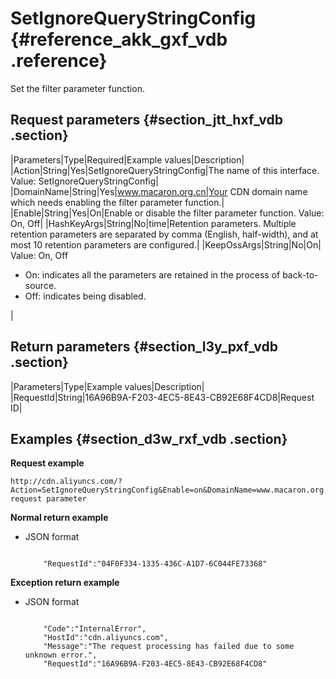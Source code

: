 # SetIgnoreQueryStringConfig {#reference_akk_gxf_vdb .reference}

Set the filter parameter function.

## Request parameters {#section_jtt_hxf_vdb .section}

|Parameters|Type|Required|Example values|Description|
|Action|String|Yes|SetIgnoreQueryStringConfig|The name of this interface.  Value: SetIgnoreQueryStringConfig|
|DomainName|String|Yes|www.macaron.org.cn|Your CDN domain name which needs enabling the filter parameter function.|
|Enable|String|Yes|On|Enable or disable the filter parameter function. Value: On, Off|
|HashKeyArgs|String|No|time|Retention parameters. Multiple retention parameters are separated by comma \(English, half-width\), and at most 10 retention parameters are configured.|
|KeepOssArgs|String|No|On| Value: On, Off

 -   On: indicates all the parameters are retained in the process of back-to-source.
-   Off: indicates being disabled.

 |

## Return parameters {#section_l3y_pxf_vdb .section}

|Parameters|Type|Example values|Description|
|RequestId|String|16A96B9A-F203-4EC5-8E43-CB92E68F4CD8|Request ID|

## Examples {#section_d3w_rxf_vdb .section}

**Request example**

```
http://cdn.aliyuncs.com/?Action=SetIgnoreQueryStringConfig&Enable=on&DomainName=www.macaron.org.cn&Public request parameter
```

**Normal return example**

-   JSON format

    ```
    
        "RequestId":"04F0F334-1335-436C-A1D7-6C044FE73368"
    
    ```


**Exception return example**

-   JSON format

    ```
    
        "Code":"InternalError",
        "HostId":"cdn.aliyuncs.com",
        "Message":"The request processing has failed due to some unknown error.",
        "RequestId":"16A96B9A-F203-4EC5-8E43-CB92E68F4CD8"
    
    ```


